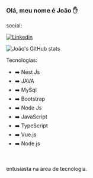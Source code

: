  ### Olá, meu nome é João ✋

 social: 
 
 [![Linkedin](https://img.shields.io/badge/LinkedIn-0077B5?style=for-the-badge&logo=linkedin&logoColor=white)](https://www.linkedin.com/in/joão-marcelo-a31b75206/)


 ![João's GitHub stats](https://github-readme-stats.vercel.app/api?username=joaomarcelo09&show_icons=true&theme=radical)

 Tecnologias:

 <div style="display: inline_block">
 <ul>
  <li>➡️ Nest Js</li>
  <li>➡️ JAVA</li>
  <li>➡️ MySql</li>
  <li>➡️ Bootstrap</li>
  <li>➡️ Node Js</li>
  <li>➡️ JavaScript</li>
  <li>➡️ TypeScript</li>
  <li>➡️ Vue.js</li>
  <li>➡️ Node.js</li>
</ul>
</div><br/>

entusiasta na área de tecnologia.
 

<!---
joaomarcelo09/joaomarcelo09 is a ✨ special ✨ repository because its `README.md` (this file) appears on your GitHub profile.
You can click the Preview link to take a look at your changes.
--->
